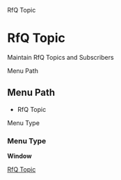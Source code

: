 
RfQ Topic
# RfQ Topic


Maintain RfQ Topics and Subscribers

Menu Path
## Menu Path



- RfQ Topic

Menu Type
### Menu Type

**Window**


[RfQ Topic](../../window-rfq-topic.md)